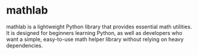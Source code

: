 # mathlab
mathlab is a lightweight Python library that provides essential math utilities. It is designed for beginners learning Python, as well as developers who want a simple, easy-to-use math helper library without relying on heavy dependencies.
